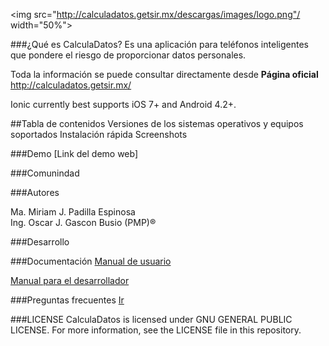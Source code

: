 <img src="http://calculadatos.getsir.mx/descargas/images/logo.png"/ width="50%">

###¿Qué es CalculaDatos?
Es una aplicación para teléfonos inteligentes que pondere el riesgo de proporcionar datos personales.

Toda la información se puede consultar directamente desde <b>Página oficial</b><a href="http://calculadatos.getsir.mx/" target="_blank"> http://calculadatos.getsir.mx/</a>

Ionic currently best supports iOS 7+ and Android 4.2+.

##Tabla de contenidos
Versiones de los sistemas operativos y equipos soportados
Instalación rápida
Screenshots

###Demo
[Link del demo web]

###Comunindad

###Autores

Ma. Miriam J. Padilla Espinosa<br/>
Ing. Oscar J. Gascon Busio (PMP)®

###Desarrollo

###Documentación
<a href="https://github.com/prostudy/calculadatos-getsir/wiki/Manual-de-usuario" target="_blank">Manual de usuario</a>

<a href="https://github.com/prostudy/calculadatos-getsir/wiki/Manual-para-el-desarrollador" target="_blank">Manual para el desarrollador</a>

###Preguntas frecuentes
<a href="https://github.com/prostudy/calculadatos-getsir/wiki/Preguntas-frecuentes">Ir</a>

###LICENSE
CalculaDatos is licensed under GNU GENERAL PUBLIC LICENSE. For more information, see the LICENSE file in this repository.
